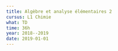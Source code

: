 ```yaml
---
title: Algèbre et analyse élémentaires 2
cursus: L1 Chimie
what: TD
time: 36h
year: 2018--2019
date: 2019-01-01
---
```

